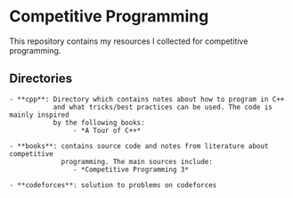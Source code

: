 # Competitive Programming

This repository contains my resources I collected for competitive programming.

## Directories

	- **cpp**: Directory which contains notes about how to program in C++
			   and what tricks/best practices can be used. The code is mainly inspired
			   by the following books:
					- *A Tour of C++*

	- **books**: contains source code and notes from literature about competitive
				 programming. The main sources include:
					- *Competitive Programming 3*

	- **codeforces**: solution to problems on codeforces


